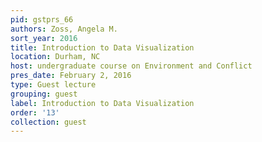 ```yaml
---
pid: gstprs_66
authors: Zoss, Angela M.
sort_year: 2016
title: Introduction to Data Visualization
location: Durham, NC
host: undergraduate course on Environment and Conflict
pres_date: February 2, 2016
type: Guest lecture
grouping: guest
label: Introduction to Data Visualization
order: '13'
collection: guest
---
```

